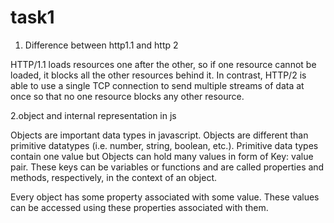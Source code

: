 # task1

1. Difference between http1.1 and http 2

HTTP/1.1 loads resources one after the other, so if one resource cannot be loaded, it blocks all the other resources behind it. In contrast, HTTP/2 is able to use a single TCP connection to send multiple streams of data at once so that no one resource blocks any other resource.

2.object and internal representation in js 

Objects are important data types in javascript. Objects are different than primitive datatypes (i.e. number, string, boolean, etc.). Primitive data types contain one value but Objects can hold many values in form of Key: value pair. These keys can be variables or functions and are called properties and methods, respectively, in the context of an object.

Every object has some property associated with some value. These values can be accessed using these properties associated with them.
